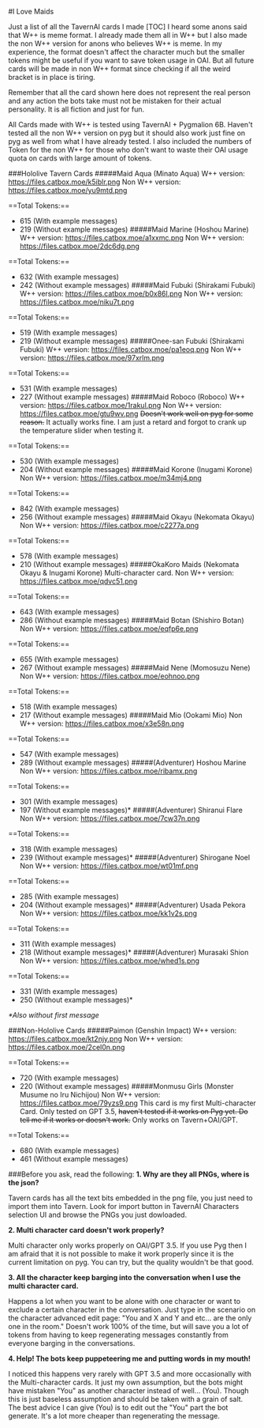 #I Love Maids

Just a list of all the TavernAI cards I made
[TOC]
I heard some anons said that W++ is meme format. I already made them all in W++ but I also made the non W++ version for anons who believes W++ is meme. In my experience, the format doesn't affect the character much but the smaller tokens might be useful if you want to save token usage in OAI. But all future cards will be made in non W++ format since checking if all the weird bracket is in place is tiring. 

Remember that all the card shown here does not represent the real person and any action the bots take must not be mistaken for their actual personality. 
It is all fiction and just for fun.

All Cards made with W++ is tested using TavernAI + Pygmalion 6B. 
Haven't tested all the non W++ version on pyg but it should also work just fine on pyg as well from what I have already tested. 
I also included the numbers of Token for the non W++ for those who don't want to waste their OAI usage quota on cards with large amount of tokens.


###Hololive Tavern Cards
#####Maid Aqua (Minato Aqua)
W++ version: https://files.catbox.moe/k5iblr.png
Non W++ version: https://files.catbox.moe/yu9mtd.png

==Total Tokens:== 
- 615 (With example messages)
- 219 (Without example messages)
#####Maid Marine (Hoshou Marine)
W++ version: https://files.catbox.moe/a1xxmc.png
Non W++ version: https://files.catbox.moe/2dc6dg.png

==Total Tokens:== 
- 632 (With example messages)
- 242 (Without example messages)
#####Maid Fubuki (Shirakami Fubuki)
W++ version: https://files.catbox.moe/b0x86l.png
Non W++ version: https://files.catbox.moe/niku7t.png

==Total Tokens:== 
- 519 (With example messages)
- 219 (Without example messages)
#####Onee-san Fubuki (Shirakami Fubuki)
W++ version: https://files.catbox.moe/pa1eoq.png
Non W++ version: https://files.catbox.moe/97xrlm.png

==Total Tokens:== 
- 531 (With example messages)
- 227 (Without example messages)
#####Maid Roboco (Roboco)
W++ version: https://files.catbox.moe/1rakul.png
Non W++ version: https://files.catbox.moe/gtu9wv.png
~~Doesn't work well on pyg for some reason.~~
It actually works fine. I am just a retard and forgot to crank up the temperature slider when testing it.

==Total Tokens:== 
- 530 (With example messages)
- 204 (Without example messages)
#####Maid Korone (Inugami Korone)
Non W++ version: https://files.catbox.moe/m34mj4.png

==Total Tokens:== 
- 842 (With example messages)
- 256 (Without example messages)
#####Maid Okayu (Nekomata Okayu)
Non W++ version: https://files.catbox.moe/c2277a.png

==Total Tokens:== 
- 578 (With example messages)
- 210 (Without example messages)
#####OkaKoro Maids (Nekomata Okayu & Inugami Korone)
Multi-character card. 
Non W++ version: https://files.catbox.moe/qdvc51.png

==Total Tokens:== 
- 643 (With example messages)
- 286 (Without example messages)
#####Maid Botan (Shishiro Botan)
Non W++ version: https://files.catbox.moe/eqfp6e.png

==Total Tokens:== 
- 655 (With example messages)
- 267 (Without example messages)
#####Maid Nene (Momosuzu Nene)
Non W++ version: https://files.catbox.moe/eohnoo.png

==Total Tokens:== 
- 518 (With example messages)
- 217 (Without example messages)
#####Maid Mio (Ookami Mio)
Non W++ version: https://files.catbox.moe/x3e58n.png

==Total Tokens:== 
- 547 (With example messages)
- 289 (Without example messages)
#####(Adventurer) Hoshou Marine
Non W++ version: https://files.catbox.moe/ribamx.png

==Total Tokens:== 
- 301 (With example messages)
- 197 (Without example messages)*
#####(Adventurer) Shiranui Flare
Non W++ version: https://files.catbox.moe/7cw37n.png

==Total Tokens:== 
- 318 (With example messages)
- 239 (Without example messages)*
#####(Adventurer) Shirogane Noel
Non W++ version: https://files.catbox.moe/wt01mf.png

==Total Tokens:== 
- 285 (With example messages)
- 204 (Without example messages)*
#####(Adventurer) Usada Pekora
Non W++ version: https://files.catbox.moe/kk1v2s.png

==Total Tokens:== 
- 311 (With example messages)
- 218 (Without example messages)*
#####(Adventurer) Murasaki Shion
Non W++ version: https://files.catbox.moe/whed1s.png

==Total Tokens:== 
- 331 (With example messages)
- 250 (Without example messages)*

*\*Also without first message*

###Non-Hololive Cards
#####Paimon (Genshin Impact)
W++ version: https://files.catbox.moe/kt2njy.png
Non W++ version: https://files.catbox.moe/2cel0n.png

==Total Tokens:== 
- 720 (With example messages)
- 220 (Without example messages)
#####Monmusu Girls (Monster Musume no Iru Nichijou) 
Non W++ version: https://files.catbox.moe/79yzs9.png
This card is my first Multi-character Card.
Only tested on GPT 3.5, ~~haven't tested if it works on Pyg yet. Do tell me if it works or doesn't work.~~
Only works on Tavern+OAI/GPT.

==Total Tokens:== 
- 680 (With example messages)
- 461 (Without example messages)


###Before you ask, read the following:
**1. Why are they all PNGs, where is the json?**

Tavern cards has all the text bits embedded in the png file, you just need to import them into Tavern. 
Look for import button in TavernAI Characters selection UI and browse the PNGs you just dowloaded.

**2. Multi character card doesn't work properly?**

Multi character only works properly on OAI/GPT 3.5. If you use Pyg then I am afraid that it is not possible to make it work properly since it is the current limitation on pyg. You can try, but the quality wouldn't be that good.

**3. All the character keep barging into the conversation when I use the multi character card.**

Happens a lot when you want to be alone with one character or want to exclude a certain character in the conversation. Just type in the scenario on the character advanced edit page: "You and X and Y and etc... are the only one in the room." Doesn't work 100% of the time, but will save you a lot of tokens from having to keep regenerating messages constantly from everyone barging in the conversations.

**4. Help! The bots keep puppeteering me and putting words in my mouth!**

I noticed this happens very rarely with GPT 3.5 and more occasionally with the Multi-character cards. It just my own assumption, but the bots might have mistaken "You" as another character instead of well... (You). Though this is just baseless assumption and should be taken with a grain of salt. The best advice I can give (You) is to edit out the "You" part the bot generate. It's a lot more cheaper than regenerating the message.